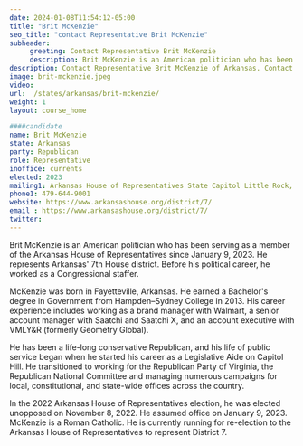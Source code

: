 ```yaml
---
date: 2024-01-08T11:54:12-05:00
title: "Brit McKenzie"
seo_title: "contact Representative Brit McKenzie"
subheader:
     greeting: Contact Representative Brit McKenzie
     description: Brit McKenzie is an American politician who has been serving as a member of the Arkansas House of Representatives since January 9, 2023. He represents Arkansas' 7th House district. Before his political career, he worked as a Congressional staffer.
description: Contact Representative Brit McKenzie of Arkansas. Contact information for Brit McKenzie includes email address, phone number, and mailing address.
image: brit-mckenzie.jpeg
video:
url:  /states/arkansas/brit-mckenzie/
weight: 1
layout: course_home

####candidate
name: Brit McKenzie
state: Arkansas
party: Republican
role: Representative
inoffice: currents
elected: 2023
mailing1: Arkansas House of Representatives State Capitol Little Rock, AR 72201
phone1: 479-644-9001
website: https://www.arkansashouse.org/district/7/
email : https://www.arkansashouse.org/district/7/
twitter:
---
```


Brit McKenzie is an American politician who has been serving as a member of the Arkansas House of Representatives since January 9, 2023. He represents Arkansas' 7th House district. Before his political career, he worked as a Congressional staffer.

McKenzie was born in Fayetteville, Arkansas. He earned a Bachelor's degree in Government from Hampden–Sydney College in 2013. His career experience includes working as a brand manager with Walmart, a senior account manager with Saatchi and Saatchi X, and an account executive with VMLY&R (formerly Geometry Global).

He has been a life-long conservative Republican, and his life of public service began when he started his career as a Legislative Aide on Capitol Hill. He transitioned to working for the Republican Party of Virginia, the Republican National Committee and managing numerous campaigns for local, constitutional, and state-wide offices across the country.

In the 2022 Arkansas House of Representatives election, he was elected unopposed on November 8, 2022. He assumed office on January 9, 2023. McKenzie is a Roman Catholic. He is currently running for re-election to the Arkansas House of Representatives to represent District 7.
